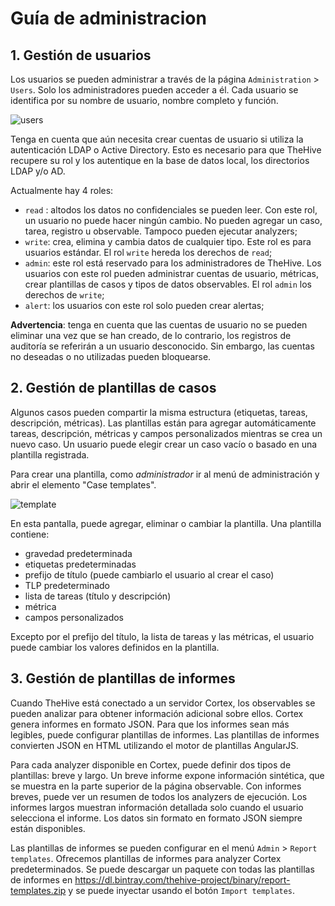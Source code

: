 # Guía de administracion

## 1. Gestión de usuarios

Los usuarios se pueden administrar a través de la página `Administration` > `Users`. Solo los administradores pueden acceder a él. Cada usuario se identifica por su nombre de usuario, nombre completo y función.

![users](../images/thehive-user-management.png)

Tenga en cuenta que aún necesita crear cuentas de usuario si utiliza la autenticación LDAP o Active Directory. Esto es necesario para que TheHive recupere su rol y los autentique en la base de datos local, los directorios LDAP y/o AD.

Actualmente hay 4 roles:
 - `read` : altodos los datos no confidenciales se pueden leer. Con este rol, un usuario no puede hacer ningún cambio. No pueden agregar un caso, tarea, registro u observable. Tampoco pueden ejecutar analyzers;
 - `write`: crea, elimina y cambia datos de cualquier tipo. Este rol es para usuarios estándar. El rol `write` hereda los derechos de `read`;
 - `admin`: este rol está reservado para los administradores de TheHive. Los usuarios con este rol pueden administrar cuentas de usuario, métricas, crear plantillas de casos y tipos de datos observables. El rol `admin` los derechos de `write`;
 - `alert`: los usuarios con este rol solo pueden crear alertas;

**Advertencia**: tenga en cuenta que las cuentas de usuario no se pueden eliminar una vez que se han creado, de lo contrario, los registros de auditoría se referirán a un usuario desconocido. Sin embargo, las cuentas no deseadas o no utilizadas pueden bloquearse.

## 2. Gestión de plantillas de casos

Algunos casos pueden compartir la misma estructura (etiquetas, tareas, descripción, métricas). Las plantillas están para agregar automáticamente tareas, descripción, métricas y campos personalizados mientras se crea un nuevo caso. Un usuario puede elegir crear un caso vacío o basado en una plantilla registrada.

Para crear una plantilla, como _administrador_  ir al menú de administración y abrir el elemento "Case templates".

![template](../images/thehive-case-templates.png)

En esta pantalla, puede agregar, eliminar o cambiar la plantilla. Una plantilla contiene:
 * gravedad predeterminada
 * etiquetas predeterminadas
 * prefijo de título (puede cambiarlo el usuario al crear el caso)
 * TLP predeterminado
 * lista de tareas (título y descripción)
 * métrica
 * campos personalizados
 
Excepto por el prefijo del título, la lista de tareas y las métricas, el usuario puede cambiar los valores definidos en la plantilla.

## 3. Gestión de plantillas de informes

Cuando TheHive está conectado a un servidor Cortex, los observables se pueden analizar para obtener información adicional sobre ellos. Cortex genera informes en formato JSON. Para que los informes sean más legibles, puede configurar plantillas de informes. Las plantillas de informes convierten JSON en HTML utilizando el motor de plantillas AngularJS.

Para cada analyzer disponible en Cortex, puede definir dos tipos de plantillas: breve y largo. Un breve informe expone información sintética, que se muestra en la parte superior de la página observable. Con informes breves, puede ver un resumen de todos los analyzers de ejecución. Los informes largos muestran información detallada solo cuando el usuario selecciona el informe. Los datos sin formato en formato JSON siempre están disponibles.

Las plantillas de informes se pueden configurar en el menú `Admin` > `Report templates`. Ofrecemos plantillas de informes para analyzer Cortex predeterminados. Se puede descargar un paquete con todas las plantillas de informes en https://dl.bintray.com/thehive-project/binary/report-templates.zip y se puede inyectar usando el botón `Import templates`.


